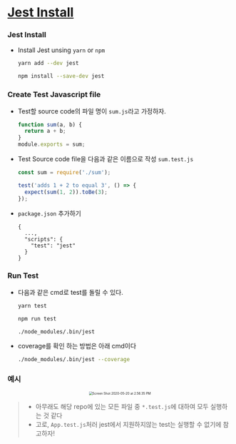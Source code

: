 # [Jest Install](https://jestjs.io/docs/en/getting-started)

###  Jest Install

* Install Jest unsing ``yarn`` or ``npm``

  ```bash
  yarn add --dev jest
  ```

  ```bash
  npm install --save-dev jest
  ```

### Create Test Javascript file

* Test할 source code의 파일 명이 ``sum.js``라고 가정하자.

  ```javascript
  function sum(a, b) {
    return a + b;
  }
  module.exports = sum;
  ```

* Test Source code file을 다음과 같은 이름으로 작성 ``sum.test.js``

  ```javascript
  const sum = require('./sum');
  
  test('adds 1 + 2 to equal 3', () => {
    expect(sum(1, 2)).toBe(3);
  });
  ```

* ``package.json`` 추가하기

  ```
  {
  	...,
    "scripts": {
      "test": "jest"
    }
  }
  ```

### Run Test

* 다음과 같은 cmd로 test를 돌릴 수 있다.

  ```bash
  yarn test
  ```

  ```bash
  npm run test
  ```

  ```bash
  ./node_modules/.bin/jest
  ```

* coverage를 확인 하는 방법은 아래 cmd이다

  ```bash
  ./node_modules/.bin/jest --coverage
  ```

### 예시

<center><img src="/Users/jeonsang-gyu/Desktop/Coding-Hour/Docs/src/Screen Shot 2020-05-20 at 2.56.35 PM.png" alt="Screen Shot 2020-05-20 at 2.56.35 PM" style="zoom:50%;" /></center>

> * 아무래도 해당 repo에 있는 모든 파일 중 ``*.test.js``에 대하여 모두 실행하는 것 같다
> * 고로, ``App.test.js``처러 jest에서 지원하지않는 test는 실행할 수 없기에 참고하자!